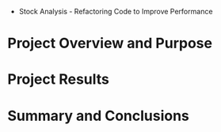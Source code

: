 * Stock Analysis - Refactoring Code to Improve Performance

# Project Overview and Purpose

# Project Results

# Summary and Conclusions
